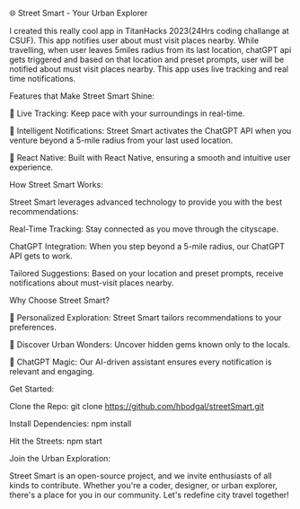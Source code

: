 🌐 Street Smart - Your Urban Explorer

I created this really cool app in TitanHacks 2023(24Hrs coding challange at CSUF). This app notifies user about must visit places nearby. While travelling, when user leaves 5miles radius from its last location, chatGPT api gets triggered and based on that location and preset prompts, user will be notified about must visit places nearby. This app uses live tracking and real time notifications.

Features that Make Street Smart Shine:

📍 Live Tracking: Keep pace with your surroundings in real-time.

🚗 Intelligent Notifications: Street Smart activates the ChatGPT API when you venture beyond a 5-mile radius from your last used location.

📱 React Native: Built with React Native, ensuring a smooth and intuitive user experience.

How Street Smart Works:

Street Smart leverages advanced technology to provide you with the best recommendations:

Real-Time Tracking: Stay connected as you move through the cityscape.

ChatGPT Integration: When you step beyond a 5-mile radius, our ChatGPT API gets to work.

Tailored Suggestions: Based on your location and preset prompts, receive notifications about must-visit places nearby.

Why Choose Street Smart?

🌟 Personalized Exploration: Street Smart tailors recommendations to your preferences.

🏰 Discover Urban Wonders: Uncover hidden gems known only to the locals.

🤖 ChatGPT Magic: Our AI-driven assistant ensures every notification is relevant and engaging.

Get Started:

Clone the Repo: git clone https://github.com/hbodgal/streetSmart.git

Install Dependencies: npm install

Hit the Streets: npm start

Join the Urban Exploration:

Street Smart is an open-source project, and we invite enthusiasts of all kinds to contribute. Whether you're a coder, designer, or urban explorer, there's a place for you in our community. Let's redefine city travel together!

